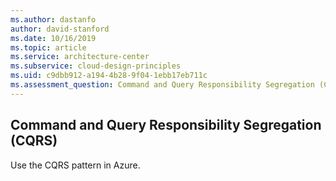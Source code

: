 ```yaml
---
ms.author: dastanfo
author: david-stanford
ms.date: 10/16/2019
ms.topic: article
ms.service: architecture-center
ms.subservice: cloud-design-principles
ms.uid: c9dbb912-a194-4b28-9f04-1ebb17eb711c
ms.assessment_question: Command and Query Responsibility Segregation (CQRS) is implemented on data stores
---
```

## Command and Query Responsibility Segregation (CQRS)

Use the CQRS pattern in Azure.
